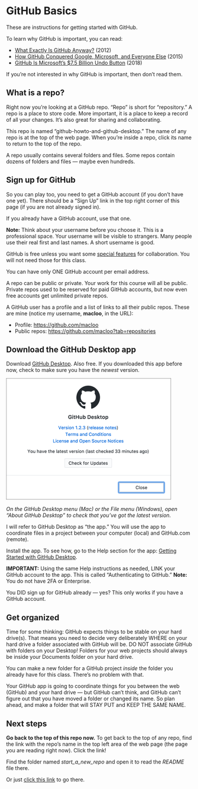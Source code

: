 # GitHub Basics

These are instructions for getting started with GitHub.

To learn why GitHub is important, you can read:

* [What Exactly Is GitHub Anyway?](https://techcrunch.com/2012/07/14/what-exactly-is-github-anyway/) (2012)
* [How GitHub Conquered Google, Microsoft, and Everyone Else](http://www.wired.com/2015/03/github-conquered-google-microsoft-everyone-else/) (2015)
* [GitHub Is Microsoft’s $7.5 Billion Undo Button](https://www.bloomberg.com/news/articles/2018-06-06/github-is-microsoft-s-7-5-billion-undo-button) (2018)

If you’re not interested in why GitHub is important, then don’t read them.

## What is a repo?

Right now you’re looking at a GitHub repo. “Repo” is short for “repository.” A repo is a place to store code. More important, it is a place to keep a record of all your changes. It’s also great for sharing and collaborating.

This repo is named “github-howto-and-github-desktop.” The name of any repo is at the top of the web page. When you’re inside a repo, click its name to return to the top of the repo.

A repo usually contains several folders and files. Some repos contain dozens of folders and files &mdash; maybe even hundreds.

## Sign up for GitHub

So you can play too, you need to get a GitHub account (if you don’t have one yet). There should be a “Sign Up” link in the top right corner of this page (if you are not already signed in).

If you already have a GitHub account, use that one.

**Note:** Think about your username before you choose it. This is a professional space. Your username will be visible to strangers. Many people use their real first and last names. A short username is good.

GitHub is free unless you want some [special features](https://github.com/pricing) for collaboration. You will not need those for this class.

You can have only ONE GitHub account per email address.

A repo can be public or private. Your work for this course will all be public. Private repos used to be reserved for paid GitHub accounts, but now even free accounts get unlimited private repos.

A GitHub user has a profile and a list of links to all their public repos. These are mine (notice my username, **macloo**, in the URL):

* Profile: https://github.com/macloo
* Public repos: https://github.com/macloo?tab=repositories

## Download the GitHub Desktop app

Download [GitHub Desktop](https://desktop.github.com/). Also free. If you downloaded this app before now, check to make sure you have the *newest* version.

<img src="../images/update-version.png" alt="Check for updates" width=446>

*On the GitHub Desktop menu (Mac) or the File menu (Windows), open “About GitHub Desktop” to check that you’ve got the latest version.*

I will refer to GitHub Desktop as “the app.” You will use the app to coordinate files in a project between your computer (local) and GitHub.com (remote).

Install the app. To see how, go to the Help section for the app: [Getting Started with GitHub Desktop](https://help.github.com/desktop/guides/getting-started-with-github-desktop/).

**IMPORTANT:** Using the same Help instructions as needed, LINK your GitHub account to the app. This is called “Authenticating to GitHub.” **Note:** You do not have 2FA or Enterprise.

You DID sign up for GitHub already &mdash; yes? This only works if you have a GitHub account.

## Get organized

Time for some thinking: GitHub expects things to be stable on your hard drive(s). That means you need to decide very deliberately WHERE on your hard drive a folder associated with GitHub will be. DO NOT associate GitHub with folders on your Desktop! Folders for your web projects should always be inside your Documents folder on your hard drive.

You can make a new folder for a GitHub project *inside* the folder you already have for this class. There’s no problem with that.

Your GitHub app is going to coordinate things for you between the web (GitHub) and your hard drive &mdash; but GitHub can’t think, and GitHub can’t figure out that you have moved a folder or changed its name. So plan ahead, and make a folder that will STAY PUT and KEEP THE SAME NAME.

## Next steps

**Go back to the top of this repo now.** To get back to the top of any repo, find the link with the repo’s name in the top left area of the web page (the page you are reading right now). Click the link!

Find the folder named *start_a_new_repo* and open it to read the *README* file there.

Or just [click this link](../start_a_new_repo/) to go there.
